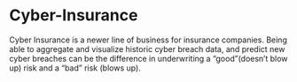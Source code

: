 # Cyber-Insurance
Cyber Insurance is a newer line of business for insurance companies. Being able to aggregate and  visualize historic cyber breach data, and predict new cyber breaches can be the difference in underwriting a “good”(doesn’t blow up)  risk and a “bad” risk (blows up).
